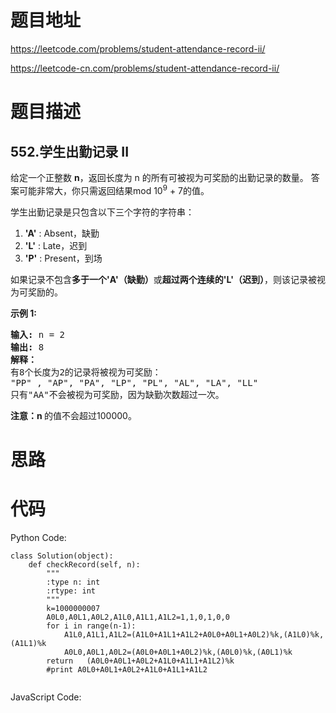 # 题目地址
https://leetcode.com/problems/student-attendance-record-ii/

https://leetcode-cn.com/problems/student-attendance-record-ii/
# 题目描述
## 552.学生出勤记录 II
<p>给定一个正整数&nbsp;<strong>n</strong>，返回长度为 n 的所有可被视为可奖励的出勤记录的数量。 答案可能非常大，你只需返回结果mod 10<sup>9</sup> + 7的值。</p>

<p>学生出勤记录是只包含以下三个字符的字符串：</p>

<ol>
	<li><strong>&#39;A&#39;</strong> : Absent，缺勤</li>
	<li><strong>&#39;L&#39;</strong> : Late，迟到</li>
	<li><strong>&#39;P&#39;</strong> : Present，到场</li>
</ol>

<p>如果记录不包含<strong>多于一个&#39;A&#39;（缺勤）</strong>或<strong>超过两个连续的&#39;L&#39;（迟到）</strong>，则该记录被视为可奖励的。</p>

<p><strong>示例 1:</strong></p>

<pre>
<strong>输入:</strong> n = 2
<strong>输出:</strong> 8 <strong>
解释：</strong>
有8个长度为2的记录将被视为可奖励：
&quot;PP&quot; , &quot;AP&quot;, &quot;PA&quot;, &quot;LP&quot;, &quot;PL&quot;, &quot;AL&quot;, &quot;LA&quot;, &quot;LL&quot;
只有&quot;AA&quot;不会被视为可奖励，因为缺勤次数超过一次。</pre>

<p><strong>注意：n </strong>的值不会超过100000。</p>

# 思路

# 代码
Python Code:

```
class Solution(object):
    def checkRecord(self, n):
        """
        :type n: int
        :rtype: int
        """
        k=1000000007
        A0L0,A0L1,A0L2,A1L0,A1L1,A1L2=1,1,0,1,0,0
        for i in range(n-1):
            A1L0,A1L1,A1L2=(A1L0+A1L1+A1L2+A0L0+A0L1+A0L2)%k,(A1L0)%k,(A1L1)%k
            A0L0,A0L1,A0L2=(A0L0+A0L1+A0L2)%k,(A0L0)%k,(A0L1)%k
        return   (A0L0+A0L1+A0L2+A1L0+A1L1+A1L2)%k 
        #print A0L0+A0L1+A0L2+A1L0+A1L1+A1L2


```
JavaScript Code:

```

```
